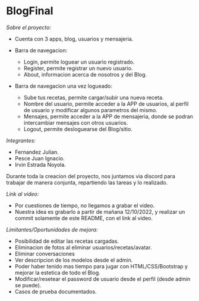 # BlogFinal

<em>Sobre el proyecto:</em>

- Cuenta con 3 apps, blog, usuarios y mensajeria.
- Barra de navegacion:
  - Login, permite loguear un usuario registrado.
  - Register, permite registrar un nuevo usuario.
  - About, informacion acerca de nosotros y del Blog.
  
 - Barra de navegacion una vez logueado:
   - Sube tus recetas, permite cargar/subir una nueva receta.
   - Nombre del usuario, permite acceder a la APP de usuarios, al perfil de usuario y modificar algunos parametros del mismo.
   - Mensajes, permite acceder a la APP de mensajeria, donde se podran intercambiar mensajes con otros usuarios.
   - Logout, permite desloguearse del Blog/sitio.


<em>Integrantes:</em>

- Fernandez Julian.
- Pesce Juan Ignacio.
- Irvin Estrada Noyola.
    
Durante toda la creacion del proyecto, nos juntamos via discord para trabajar de manera conjunta, repartiendo las tareas y lo realizado.
    

<em>Link al video:</em>

- Por cuestiones de tiempo, no llegamos a grabar el video.
- Nuestra idea es grabarlo a partir de mañana 12/10/2022, y realizar un commit solamente de este README, con el link al video.
    
      
<em>Limitantes/Oportunidades de mejora:</em>

- Posibilidad de editar las recetas cargadas.
- Eliminacion de fotos al eliminar usuarios/recetas/avatar.
- Eliminar conversaciones
- Ver descripcion de los modelos desde el admin.
- Poder haber tenido mas tiempo para jugar con HTML/CSS/Bootstrap y mejorar la estetica de todo el Blog.
- Modificar/resetear el password de usuario desde el perfil (desde admin se puede).
- Casos de prueba documentados.
